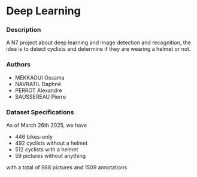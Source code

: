 # Deep Learning

### Description

A N7 project about deep learning and image detection and recognition, the idea is to detect cyclists and determine if they are wearing a helmet or not.

### Authors

- MEKKAOUI Ossama
- NAVRATIL Daphné
- PERROT Alexandre
- SAUSSEREAU Pierre

### Dataset Specifications

As of March 26th 2025, we have
- 446 bikes-only 
- 492 cyclists without a helmet
- 512 cyclists with a helmet
- 59 pictures without anything

with a total of 988 pictures and 1509 annotations